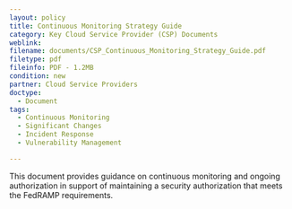 ```yaml
---
layout: policy   
title: Continuous Monitoring Strategy Guide
category: Key Cloud Service Provider (CSP) Documents
weblink:
filename: documents/CSP_Continuous_Monitoring_Strategy_Guide.pdf
filetype: pdf
fileinfo: PDF - 1.2MB
condition: new
partner: Cloud Service Providers
doctype:
  - Document
tags:
  - Continuous Monitoring
  - Significant Changes
  - Incident Response
  - Vulnerability Management

---
```

This document provides guidance on continuous monitoring and ongoing authorization in support of maintaining a security authorization that meets the FedRAMP requirements.